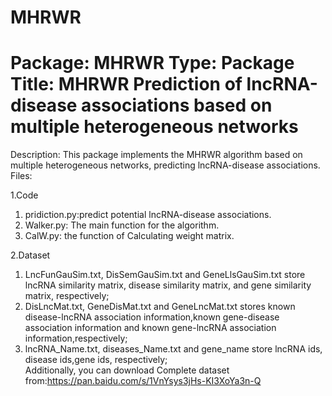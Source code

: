 # MHRWR
Package: MHRWR 
Type: Package 
Title: MHRWR Prediction of lncRNA-disease associations based on multiple heterogeneous networks 
================= 
Description: This package implements the MHRWR algorithm based on multiple heterogeneous networks, predicting lncRNA-disease associations.  Files: 

1.Code 
1) pridiction.py:predict potential lncRNA-disease associations.
2) Walker.py: The main function for the algorithm.  
3) CalW.py: the function of Calculating weight matrix.


2.Dataset 
1) LncFunGauSim.txt, DisSemGauSim.txt and GeneLlsGauSim.txt store lncRNA similarity matrix, disease similarity matrix, and gene similarity matrix, respectively; 
2) DisLncMat.txt, GeneDisMat.txt and GeneLncMat.txt stores known disease-lncRNA association information,known gene-disease association information and known gene-lncRNA association information,respectively;  
3) lncRNA_Name.txt, diseases_Name.txt and gene_name store lncRNA ids, disease ids,gene ids, respectively;  
Additionally, you can download Complete dataset from:https://pan.baidu.com/s/1VnYsys3jHs-KI3XoYa3n-Q
